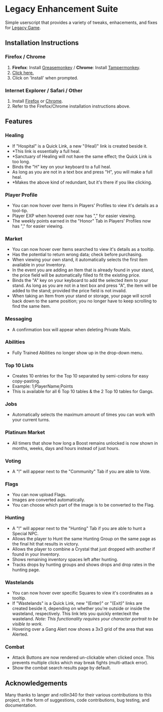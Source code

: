 Legacy Enhancement Suite
========================
Simple userscript that provides a variety of tweaks, enhacements, and fixes for [Legacy Game](http://legacy-game.net/).

Installation Instructions
-------------------------
### Firefox / Chrome
1. **Firefox**: Install [Greasemonkey](https://addons.mozilla.org/en-US/firefox/addon/greasemonkey/) / **Chrome**: Install [Tampermonkey](https://chrome.google.com/webstore/detail/tampermonkey/dhdgffkkebhmkfjojejmpbldmpobfkfo).
2. [Click here.](https://github.com/rodmk/legacy_enhancement_suite/raw/master/legacy_enhancement_suite.user.js)
3. Click on 'Install' when prompted.

### Internet Explorer / Safari / Other
1. Install [Firefox](https://www.mozilla.org/firefox/) or [Chrome](https://www.google.com/chrome/).
2. Refer to the Firefox/Chrome installation instructions above.

Features
--------
### Healing
- If "Hospital" is a Quick Link, a new "(Heal)" link is created beside it.
 - *This link is essentially a full heal.
 - *Sanctuary of Healing will not have the same effect; the Quick Link is too long.
- Binds the "H" key on your keyboard to a full heal.
 - As long as you are not in a text box and press "H", you will make a full heal.
 - *Makes the above kind of redundant, but it's there if you like clicking.

### Player Profile
- You can now hover over Items in Players' Profiles to view it's details as a tool-tip.
- Player EXP when hovered over now has "," for easier viewing.
- The weekly points earned in the "Honor" Tab in Players' Profiles now has "," for easier viewing.

### Market
- You can now hover over Items searched to view it's details as a tooltip.
 - Has the potential to return wrong data; check before purchasing.
- When viewing your own stand, it automatically selects the first item available in your Inventory.
- In the event you are adding an Item that is already found in your stand, the price field will be automatically filled to fit the existing price.
- Binds the "A" key on your keyboard to add the selected item to your stand.
As long as you are not in a text box and press "A", the item will be added to the stand; provided the price field is not invalid.
- When taking an Item from your stand or storage, your page will scroll back down to the same position; you no longer have to keep scrolling to find the same item.

### Messaging
- A confirmation box will appear when deleting Private Mails.

### Abilities
- Fully Trained Abilities no longer show up in the drop-down menu.

### Top 10 Lists
- Creates 10 entries for the Top 10 separated by semi-colons for easy copy-pasting.
 - Example: 1;PlayerName;Points
 - This is available for all 6 Top 10 tables & the 2 Top 10 tables for Gangs.

### Jobs
- Automatically selects the maximum amount of times you can work with your current turns.

### Platinum Market
- All timers that show how long a Boost remains unlocked is now shown in months, weeks, days and hours instead of just hours.

### Voting
- A "!" will appear next to the "Community" Tab if you are able to Vote.

### Flags
- You can now upload Flags.
 - Images are converted automatically.
 - You can choose which part of the image is to be converted to the Flag.

### Hunting
- A "!" will appear next to the "Hunting" Tab if you are able to hunt a Special NPC.
- Allows the player to Hunt the same Hunting Group on the same page as the final hit that results in victory.
- Allows the player to combine a Crystal that just dropped with another if found in your Inventory.
- Shows remaining inventory spaces left after hunting.
- Tracks drops by hunting groups and shows drops and drop rates in the hunting page.

### Wastelands
- You can now hover over specific Squares to view it's coordinates as a tooltip.
- If "Wastelands" is a Quick Link, new "(Enter)" or "(Exit)" links are created beside it, depending on whether you're outside or inside the wasteland, respectively. This link lets you quickly enter/exit the wasteland. *Note: This functionality requires your character portrait to be visible to work.*
- Hovering over a Gang Alert now shows a 3x3 grid of the area that was Alerted.

### Combat
- Attack Buttons are now rendered un-clickable when clicked once. This prevents multiple clicks which may break fights (multi-attack error).
- Show the combat search results page by default.

Acknowledgements
----------------
Many thanks to langer and rollin340 for their various contributions to this project, in the form of suggestions, code contributions, bug testing, and documentation.
